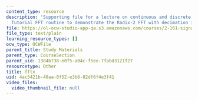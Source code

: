```yaml
---
content_type: resource
description: 'Supporting file for a lecture on continuous and discrete signal processing:
  Tutorial FFT routine to demonstrate the Radix-2 FFT with decimation in time.'
file: https://ol-ocw-studio-app-qa.s3.amazonaws.com/courses/2-161-signal-processing-continuous-and-discrete-fall-2008/4ac5421b48aa8f52e3b682df6f4e3f41_fftx.m
file_type: text/plain
learning_resource_types: []
ocw_type: OCWFile
parent_title: Study Materials
parent_type: CourseSection
parent_uid: 1384b738-e0f5-a04c-f5ee-7fabd3121f27
resourcetype: Other
title: fftx
uid: 4ac5421b-48aa-8f52-e3b6-82df6f4e3f41
video_files:
  video_thumbnail_file: null
---
```

